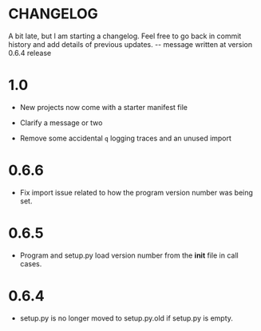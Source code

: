 CHANGELOG
=========

A bit late, but I am starting a changelog. Feel free to go back
in commit history and add details of previous updates.
-- message written at version 0.6.4 release

# 1.0

*	New projects now come with a starter manifest file

*	Clarify a message or two

*	Remove some accidental `q` logging traces and an unused import

# 0.6.6

*   Fix import issue related to how the program version number was
    being set.

# 0.6.5

*   Program and setup.py load version number from the __init__ file
    in call cases.

# 0.6.4

*   setup.py is no longer moved to setup.py.old if setup.py is empty.
